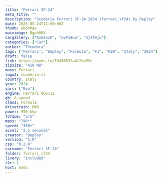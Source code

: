 ```yaml
---
title: "Ferrari SF-24"
meta_title: ""
description: "Scuderia Ferrari SF-24 2024 (ferrari_sf24) by Deploy"
date: 2025-05-24T11:59:00Z
thumb: ebohRga
mainimage: Bgph00X
cargallery: ["Kzm45cH", "xvPi9uu", "nj4fmju"]
categories: ["Car"]
author: "Theodora"
tags: ["Ferrari", "Deploy", "Formula", "F1", "R2R", "Italy", "2024"]
draft: false
link: https://mods.to/TO456832a4f2ba59c
zipsize: "410 MB"
manu: Ferrari
logo2: scuderia-sf
country: Italy
year: 2024
vars: ["Evo"]
engine: Ferrari 066/12
gb: 8-speed
class: Formula
drivetrain: RWD
power: 950 bhp 
torque: "575"
mass: "796*"
speed: "350+"
accel: "2.5 seconds"
creator: "Deploy"
version: "1.0"
csp: "0.2.9"
carname: "Ferrari SF-24"
folder: ferrari_sf24
livery: "Included"
r2r: 1
host: mods
---
```

